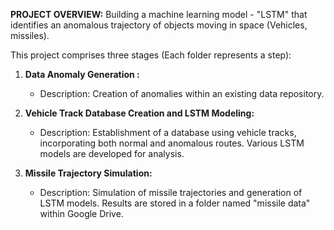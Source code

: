 **PROJECT OVERVIEW:**
Building a machine learning model - "LSTM" that identifies an anomalous trajectory of objects moving in space (Vehicles, missiles).

This project comprises three stages (Each folder represents a step):

1. **Data Anomaly Generation :**
   - Description: Creation of anomalies within an existing data repository.

2. **Vehicle Track Database Creation and LSTM Modeling:**
   - Description: Establishment of a database using vehicle tracks, incorporating both normal and anomalous routes. Various LSTM models 
   are developed for analysis.

3. **Missile Trajectory Simulation:**
   - Description: Simulation of missile trajectories and generation of LSTM models. Results are stored in a folder named "missile data" within Google Drive.
   

